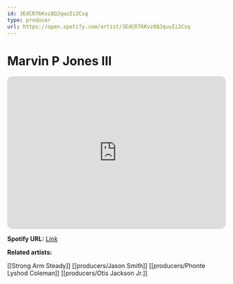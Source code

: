 ```yaml
---
id: 3EdCR76Kvz8QJquuIi2Csq
type: producer
url: https://open.spotify.com/artist/3EdCR76Kvz8QJquuIi2Csq
---
```

# Marvin P Jones III

<iframe style="border-radius:12px" src="https://open.spotify.com/embed/artist/3EdCR76Kvz8QJquuIi2Csq" width="100%" height="352" frameBorder="0" allowfullscreen="" allow="autoplay; clipboard-write; encrypted-media; fullscreen; picture-in-picture" loading="lazy"></iframe>

**Spotify URL:** [Link](https://open.spotify.com/artist/3EdCR76Kvz8QJquuIi2Csq)

**Related artists:**

[[Strong Arm Steady]]
[[producers/Jason Smith]]
[[producers/Phonte Lyshod Coleman]]
[[producers/Otis Jackson Jr.]]
